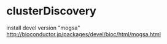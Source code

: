 # clusterDiscovery

install devel version "mogsa"
http://bioconductor.jp/packages/devel/bioc/html/mogsa.html
